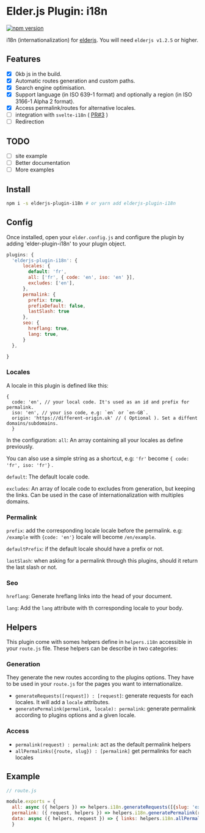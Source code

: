 # Elder.js Plugin: i18n
[![npm version](https://badge.fury.io/js/elderjs-plugin-i18n.svg)](https://badge.fury.io/js/elderjs-plugin-i18n)

i18n (internationalization) for [elderjs](https://github.com/Elderjs/elderjs/).
You will need `elderjs v1.2.5` or higher.

## Features
- [x] 0kb js in the build.
- [x] Automatic routes generation and custom paths.
- [x] Search engine optimisation.
- [x] Support language (in ISO 639-1 format) and optionally a region (in ISO 3166-1 Alpha 2 format).
- [x] Access permalink/routes for alternative locales.
- [ ] integration with `svelte-i18n` ( [PR#3](https://github.com/kiuKisas/elderjs-plugin-i18n/pull/3) )
- [ ] Redirection

## TODO
- [ ] site example
- [ ] Better documentation
- [ ] More examples

## Install

```bash
npm i -s elderjs-plugin-i18n # or yarn add elderjs-plugin-i18n
```

## Config

Once installed, open your `elder.config.js` and configure the plugin by adding 'elder-plugin-i18n' to your plugin object.

```javascript
plugins: {
  'elderjs-plugin-i18n': {
      locales: {
        default: 'fr',
        all: ['fr', { code: 'en', iso: 'en' }],
        excludes: ['en'],
      },
      permalink: {
        prefix: true,
        prefixDefault: false,
        lastSlash: true
      },
      seo: {
        hreflang: true,
        lang: true,
      }
  },

}
```

### Locales
A locale in this plugin is defined like this:
```
{
  code: 'en', // your local code. It's used as an id and prefix for permalink.
  iso: 'en', // your iso code, e.g: `en` or `en-GB`.
  origin: 'https://different-origin.uk' // ( Optional ). Set a diffent domains/subdomains.
  }
```
In the configuration:
`all`: An array containing all your locales as define previously.

You can also use a simple string as a shortcut, e.g: `'fr'` become `{ code: 'fr', iso: 'fr'}` .

`default`: The default locale code.

`excludes`: An array of locale code to excludes from generation, but keeping the links. Can be used in the case of internationalization with multiples domains.

### Permalink
`prefix`: add the corresponding locale locale before the permalink. e.g: `/example` with `{code: 'en'}` locale will become `/en/example`.

`defaultPrefix`: if the default locale should have a prefix or not.

`lastSlash`: when asking for a permalink through this plugins, should it return the last slash or not.

### Seo
`hreflang`: Generate hreflang links into the head of your document.

`lang`: Add the `lang` attribute with th corresponding locale to your body.

## Helpers
This plugin come with somes helpers define in `helpers.i18n` accessible in your `route.js` file. These helpers can be describe in two categories:
### Generation
They generate the new routes according to the plugins options. They have to be used in your `route.js` for the pages you want to internationalize.
- `generateRequests([request]) : [request]`: generate requests for each locales. It will add a `locale` attributes.
- `generatePermalink(permalink, locale): permalink`: generate permalink according to plugins options and a given locale.
### Access
- `permalink(request) : permalink`: act as the default permalink helpers
- `allPermalinks({route, slug}) : [permalink]` get permalinks for each locales

## Example

```javascript
// route.js

module.exports = {
  all: async ({ helpers }) => helpers.i18n.generateRequests([{slug: 'example'}]), // [{slug: 'example', locale: 'en'}, ...]
  permalink: ({ request, helpers }) => helpers.i18n.generatePermalink(request.slug, request.locale), // '/en/example'
  data: async ({ helpers, request }) => { links: helpers.i18n.allPermalinks(request), }, // [{ locale: 'en', permalink: '/en/example' }, ...]
  }
```
